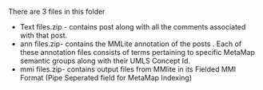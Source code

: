 
There are 3 files in this folder 
* Text files.zip - contains post along with all the comments associated with that post.
* ann files.zip- contains  the MMLite annotation of the posts . Each of these annotation files consists of terms pertaining to specific  MetaMap semantic groups along with their UMLS Concept Id.
* mmi files.zip- contains  output files from MMlite in its Fielded MMI Format (Pipe Seperated field for MetaMap Indexing) 
